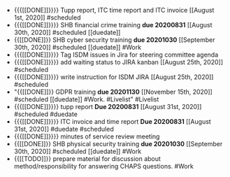 - {{{[[DONE]]}}}} Tupp report, ITC time report and ITC invoice [[August 1st, 2020]] #scheduled
- {{{[[DONE]]}}}}  SHB financial crime training **due 20200831** [[August 30th, 2020]] #scheduled [[duedate]]
- {{[[DONE]]}} SHB cyber security training **due 20201030** [[September 30th, 2020]] #scheduled [[duedate]] #Work
- {{{[[DONE]]}}}} Tag ISDM issues in Jira for steering committee agenda
- {{{[[DONE]]}}}} add waiting status to JIRA kanban [[August 25th, 2020]] #scheduled
- {{{[[DONE]]}}}} write instruction for ISDM JIRA [[August 25th, 2020]] #scheduled
- "{{[[DONE]]}} GDPR training **due 20201130** [[November 15th, 2020]] #scheduled [[duedate]] #Work. #Livelist" #Livelist
- {{{[[DONE]]}}}} tupp report **Due 20200831** [[August 31st, 2020]] #scheduled #duedate
- {{{[[DONE]]}}}} ITC invoice and time report **Due 20200831** [[August 31st, 2020]] #duedate #scheduled
- {{{[[DONE]]}}}} minutes of service review meeting
- {{[[DONE]]}} SHB physical security training **due 20201030** [[September 30th, 2020]] #scheduled [[duedate]] #Work
- {{[[TODO]]}} prepare material for discussion about method/responsibility for answering CHAPS questions. #Work
